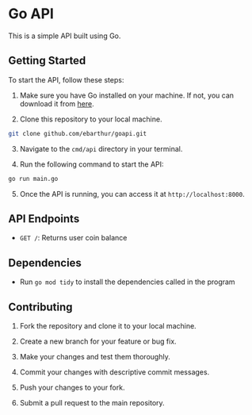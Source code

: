 # Go API

This is a simple API built using Go.

## Getting Started

To start the API, follow these steps:

1. Make sure you have Go installed on your machine. If not, you can download it from [here](https://golang.org/dl/).

2. Clone this repository to your local machine.

```bash
git clone github.com/ebarthur/goapi.git
```

3. Navigate to the `cmd/api` directory in your terminal.

4. Run the following command to start the API:

```bash
go run main.go
```

5. Once the API is running, you can access it at `http://localhost:8000`.

## API Endpoints

- `GET /`: Returns user coin balance

## Dependencies

- Run `go mod tidy` to install the dependencies called in the program

## Contributing

1. Fork the repository and clone it to your local machine.

2. Create a new branch for your feature or bug fix.

3. Make your changes and test them thoroughly.

4. Commit your changes with descriptive commit messages.

5. Push your changes to your fork.

6. Submit a pull request to the main repository.
